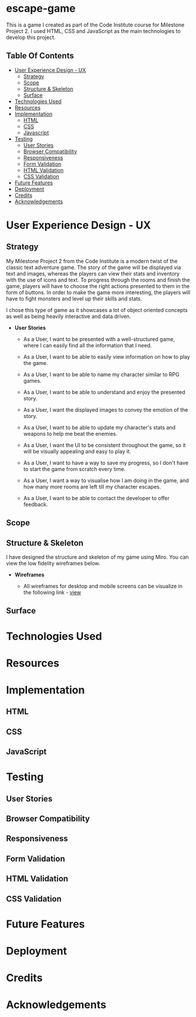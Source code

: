 # escape-game
This is a game I created as part of the Code Institute course for Milestone Project 2. I used HTML, CSS and JavaScript as the main technologies to develop this project.

## Table Of Contents

- [User Experience Design - UX](#user-experience-design---ux)
  - [Strategy](#strategy)
  - [Scope](#scope)
  - [Structure & Skeleton](#structure--skeleton)
  - [Surface](#surface)
- [Technologies Used](#technologies-used)
- [Resources](#resources)
- [Implementation](#implementation)
  - [HTML](#html)
  - [CSS](#css)
  - [Javascript](#javascript)
- [Testing](#testing)
  - [User Stories](#user-stories)
  - [Browser Compatibility](#browser-compatibility)
  - [Responsiveness](#responsiveness-1)
  - [Form Validation](#form-validation)
  - [HTML Validation](#html-validation)
  - [CSS Validation](#css-validation)
- [Future Features](#future-features)
- [Deployment](#deployment)
- [Credits](#credits)
- [Acknowledgements](#acknowledgements)

# User Experience Design - UX

## Strategy

My Milestone Project 2 from the Code Institute is a modern twist of the classic text adventure game. The story of the game will be displayed via text and images, whereas the players can view their stats and inventory with the use of icons and text. To progress through the rooms and finish the game, players will have to choose the right actions presented to them in the form of buttons. In order to make the game more interesting, the players will have to fight monsters and level up their skills and stats.

I chose this type of game as it showcases a lot of object oriented concepts as well as being heavily interactive and data driven.

- **User Stories**

	- As a User, I want to be presented with a well-structured game, where I can easily find all the information that I need.

  - As a User, I want to be able to easily view information on how to play the game.

  - As a User, I want to be able to name my character similar to RPG games.

  - As a User, I want to be able to understand and enjoy the presented story.

  - As a User, I want the displayed images to convey the emotion of the story.

  - As a User, I want to be able to update my character's stats and weapons to help me beat the enemies.

  - As a User, I want the UI to be consistent throughout the game, so it will be visually appealing and easy to play it.

  - As a User, I want to have a way to save my progress, so I don't have to start the game from scratch every time.

  - As a User, I want a way to visualise how I am doing in the game, and how many more rooms are left till my character escapes.

  - As a User, I want to be able to contact the developer to offer feedback.

## Scope

## Structure & Skeleton

I have designed the structure and skeleton of my game using Miro. You can view the low fidelity wireframes below.

-  **Wireframes**
 
	- All wireframes for desktop and mobile screens can be visualize in the following link - [view](https://miro.com/app/board/o9J_lG5rLBo=/)

## Surface

# Technologies Used

# Resources

# Implementation

## HTML

## CSS

## JavaScript

# Testing

## User Stories

## Browser Compatibility

## Responsiveness

## Form Validation

## HTML Validation

## CSS Validation

# Future Features

# Deployment

# Credits

# Acknowledgements